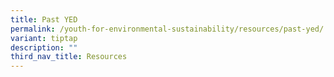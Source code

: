 ```yaml
---
title: Past YED
permalink: /youth-for-environmental-sustainability/resources/past-yed/
variant: tiptap
description: ""
third_nav_title: Resources
---
```

